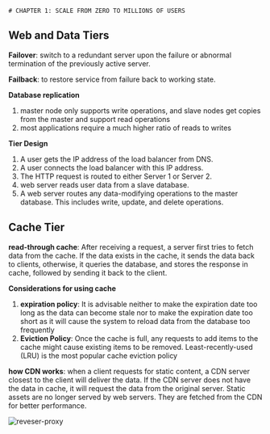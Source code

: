     # CHAPTER 1: SCALE FROM ZERO TO MILLIONS OF USERS

## Web and Data Tiers 

**Failover**: switch to a redundant server upon the failure or abnormal termination of the previously active server.

**Failback**: to restore service from failure back to working state.

**Database replication**

1. master node only supports write operations, and slave nodes get copies from the master and support read operations
2. most applications require a much higher ratio of reads to writes 

**Tier Design**

1. A user gets the IP address of the load balancer from DNS.				
2. A user connects the load balancer with this IP address.
3. The HTTP request is routed to either Server 1 or Server 2.
4. web server reads user data from a slave database.
5. A web server routes any data-modifying operations to the master database. This includes write, update, and delete operations. 

## Cache Tier

**read-through cache**: After receiving a request, a server first tries to fetch data from the cache. If the data exists in the cache, it sends the data back to clients, otherwise, it queries the database, and stores the response in cache, followed by sending it back to the client.

**Considerations for using cache**

1. **expiration policy**: It is advisable neither to make the expiration date too long as the data can become stale nor to make the expiration date too short as it will cause the system to reload data from the database too frequently
2. **Eviction Policy**: Once the cache is full, any requests to add items to the cache might cause existing items to be removed. Least-recently-used (LRU) is the most popular cache eviction policy

**how CDN works**: when a client requests for static content, a CDN server closest to the client will deliver the data. If the CDN server does not have the data in cache, it will request the data from the original server. Static assets are no longer served by web servers. They are fetched from the CDN for better performance.

![reveser-proxy](https://raw.githubusercontent.com/ZintrulCre/warehouse/master/resources/system-design/service-tier.png)